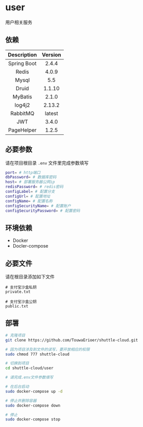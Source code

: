 # user

用户相关服务

## 依赖

| Description | Version|
|  :----: | :----: |
| Spring Boot | 2.4.4 |
| Redis | 4.0.9 |
| Mysql | 5.5 |
| Druid | 1.1.10 |
| MyBatis | 2.1.0 |
| log4j2 | 2.13.2 |
| RabbitMQ | latest |
| JWT | 3.4.0 |
| PageHelper | 1.2.5 |

## 必要参数

请在项目根目录 `.env` 文件里完成参数填写

```sh
port= # http端口
dbPassword= # 数据库密码
host= # 部署服务器公网ip
redisPassword= # redis密码
configLabel= # 配置分支
configUrl= # 配置地址
configName= # 配置名称
configSecurityName= # 配置账户
configSecurityPassword= # 配置密码
```

## 环境依赖

* Docker
* Docler-compose

## 必要文件

请在根目录添加如下文件

```
# 支付宝沙盒私钥
private.txt

# 支付宝沙盒公钥
public.txt
```

## 部署

```sh
# 克隆项目
git clone https://github.com/TouwaErioer/shuttle-cloud.git

# 因为项目涉及到文件的读写，要开放相应的权限
sudo chmod 777 shuttle-cloud

# 切换到项目
cd shuttle-cloud/user

# 请完成.env文件参数填写

# 在后台启动
sudo docker-compose up -d

# 停止并删除容器
sudo docker-compose down

# 停止
sudo docker-compose stop
```
